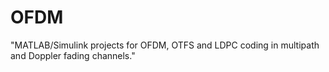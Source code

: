 # OFDM
"MATLAB/Simulink projects for OFDM, OTFS and LDPC coding in multipath and Doppler fading channels."
